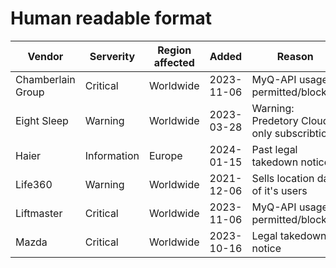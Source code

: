 # Human readable format

Vendor|Serverity|Region affected|Added|Reason|Resource
-|-|-|-|-|-
Chamberlain Group|Critical|Worldwide|2023-11-06|MyQ-API usage permitted/blocked|https://www.home-assistant.io/blog/2023/11/06/removal-of-myq-integration/
Eight Sleep|Warning|Worldwide|2023-03-28|Warning: Predetory Cloud only subscribtions|https://www.reddit.com/r/EightSleep/comments/1248wgz/buyer_beware_eight_sleep_has_now_moved_basic/
Haier|Information|Europe|2024-01-15|Past legal takedown notice|https://github.com/Andre0512/hOn
Life360|Warning|Worldwide|2021-12-06|Sells location data of it's users|https://themarkup.org/privacy/2021/12/06/the-popular-family-safety-app-life360-is-selling-precise-location-data-on-its-tens-of-millions-of-user
Liftmaster|Critical|Worldwide|2023-11-06|MyQ-API usage permitted/blocked|https://www.home-assistant.io/blog/2023/11/06/removal-of-myq-integration/
Mazda|Critical|Worldwide|2023-10-16|Legal takedown notice|https://github.com/runDMCA/home-assistant-mazda
